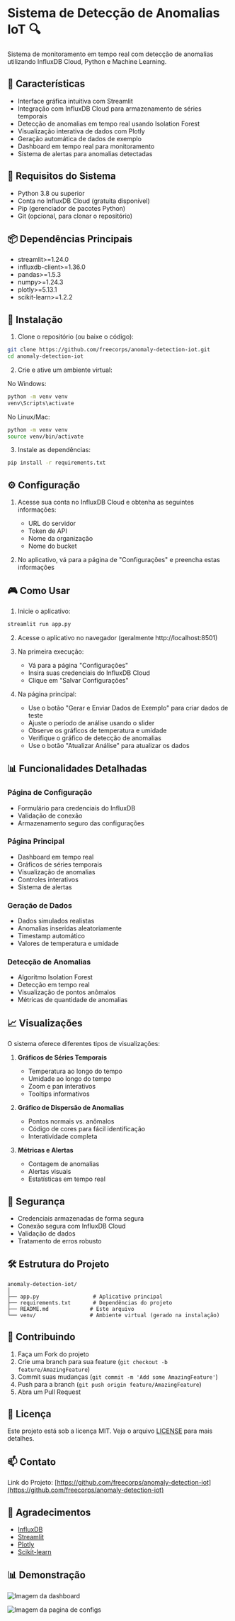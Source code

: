 # Sistema de Detecção de Anomalias IoT 🔍

Sistema de monitoramento em tempo real com detecção de anomalias utilizando InfluxDB Cloud, Python e Machine Learning.

## 🌟 Características

- Interface gráfica intuitiva com Streamlit
- Integração com InfluxDB Cloud para armazenamento de séries temporais
- Detecção de anomalias em tempo real usando Isolation Forest
- Visualização interativa de dados com Plotly
- Geração automática de dados de exemplo
- Dashboard em tempo real para monitoramento
- Sistema de alertas para anomalias detectadas

## 🔧 Requisitos do Sistema

- Python 3.8 ou superior
- Conta no InfluxDB Cloud (gratuita disponível)
- Pip (gerenciador de pacotes Python)
- Git (opcional, para clonar o repositório)

## 📦 Dependências Principais

- streamlit>=1.24.0
- influxdb-client>=1.36.0
- pandas>=1.5.3
- numpy>=1.24.3
- plotly>=5.13.1
- scikit-learn>=1.2.2

## 🚀 Instalação

1. Clone o repositório (ou baixe o código):
```bash
git clone https://github.com/freecorps/anomaly-detection-iot.git
cd anomaly-detection-iot
```

2. Crie e ative um ambiente virtual:

No Windows:
```bash
python -m venv venv
venv\Scripts\activate
```

No Linux/Mac:
```bash
python -m venv venv
source venv/bin/activate
```

3. Instale as dependências:
```bash
pip install -r requirements.txt
```

## ⚙️ Configuração

1. Acesse sua conta no InfluxDB Cloud e obtenha as seguintes informações:
   - URL do servidor
   - Token de API
   - Nome da organização
   - Nome do bucket

2. No aplicativo, vá para a página de "Configurações" e preencha estas informações

## 🎮 Como Usar

1. Inicie o aplicativo:
```bash
streamlit run app.py
```

2. Acesse o aplicativo no navegador (geralmente http://localhost:8501)

3. Na primeira execução:
   - Vá para a página "Configurações"
   - Insira suas credenciais do InfluxDB Cloud
   - Clique em "Salvar Configurações"

4. Na página principal:
   - Use o botão "Gerar e Enviar Dados de Exemplo" para criar dados de teste
   - Ajuste o período de análise usando o slider
   - Observe os gráficos de temperatura e umidade
   - Verifique o gráfico de detecção de anomalias
   - Use o botão "Atualizar Análise" para atualizar os dados

## 📊 Funcionalidades Detalhadas

### Página de Configuração
- Formulário para credenciais do InfluxDB
- Validação de conexão
- Armazenamento seguro das configurações

### Página Principal
- Dashboard em tempo real
- Gráficos de séries temporais
- Visualização de anomalias
- Controles interativos
- Sistema de alertas

### Geração de Dados
- Dados simulados realistas
- Anomalias inseridas aleatoriamente
- Timestamp automático
- Valores de temperatura e umidade

### Detecção de Anomalias
- Algoritmo Isolation Forest
- Detecção em tempo real
- Visualização de pontos anômalos
- Métricas de quantidade de anomalias

## 📈 Visualizações

O sistema oferece diferentes tipos de visualizações:

1. **Gráficos de Séries Temporais**
   - Temperatura ao longo do tempo
   - Umidade ao longo do tempo
   - Zoom e pan interativos
   - Tooltips informativos

2. **Gráfico de Dispersão de Anomalias**
   - Pontos normais vs. anômalos
   - Código de cores para fácil identificação
   - Interatividade completa

3. **Métricas e Alertas**
   - Contagem de anomalias
   - Alertas visuais
   - Estatísticas em tempo real

## 🔐 Segurança

- Credenciais armazenadas de forma segura
- Conexão segura com InfluxDB Cloud
- Validação de dados
- Tratamento de erros robusto

## 🛠️ Estrutura do Projeto

```
anomaly-detection-iot/
│
├── app.py                 # Aplicativo principal
├── requirements.txt       # Dependências do projeto
├── README.md             # Este arquivo
└── venv/                 # Ambiente virtual (gerado na instalação)
```

## 🤝 Contribuindo

1. Faça um Fork do projeto
2. Crie uma branch para sua feature (`git checkout -b feature/AmazingFeature`)
3. Commit suas mudanças (`git commit -m 'Add some AmazingFeature'`)
4. Push para a branch (`git push origin feature/AmazingFeature`)
5. Abra um Pull Request

## 📝 Licença

Este projeto está sob a licença MIT. Veja o arquivo [LICENSE](LICENSE) para mais detalhes.

## 📫 Contato

Link do Projeto: [https://github.com/freecorps/anomaly-detection-iot](https://github.com/freecorps/anomaly-detection-iot)

## 🙏 Agradecimentos

- [InfluxDB](https://www.influxdata.com/)
- [Streamlit](https://streamlit.io/)
- [Plotly](https://plotly.com/)
- [Scikit-learn](https://scikit-learn.org/)

## 📊 Demonstração

![Imagem da dashboard](https://i.imgur.com/vXWyxFE.png)

![Imagem da pagina de configs](https://i.imgur.com/SBZ9vPu.png)